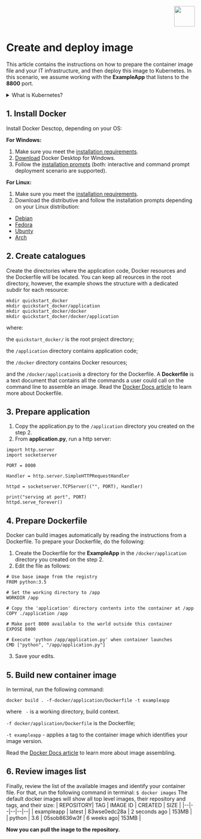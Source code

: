 <p align="right">
    <img src="https://github.com/AnastasiaTECHWRITER/create-and-deploy-image/assets/134202043/6559f7e9-2e21-4fb0-9a96-d0ff531b8ed8" width="55" height="55">
</p>

# Create and deploy image
This article contains the instructions on how to prepare the container image file and your IT infrastructure, and then deploy this image to Kubernetes. In this scenario, we assume working with the **ExampleApp** that listens to the **8800** port. 
<details>
<summary>What is Kubernetes?</summary>
<br>
Kubernetes is an open-source container-orchestration tool designed by Google. It allows running your applications across on-site deployments and public clouds, and supports hybrid scenarios. Read the following Google documentation article to learn more about Kubernetes: <p><a href="https://cloud.google.com/learn/what-is-kubernetes">What is Kubernetes?</a></p> .
</details>

## 1. Install Docker
Install Docker Desctop, depending on your OS:

**For Windows:**
1. Make sure you meet the [installation requirements](https://docs.docker.com/desktop/install/windows-install/#system-requirements).
2. [Download](https://desktop.docker.com/win/main/amd64/Docker%20Desktop%20Installer.exe) Docker Desktop for Windows.
3. Follow the [installation prompts](https://docs.docker.com/desktop/install/windows-install/#install-docker-desktop-on-windows) (both: interactive and command prompt deployment scenario are supported).

**For Linux:**
1. Make sure you meet the [installation requirements](https://docs.docker.com/desktop/install/linux-install/#system-requirements).
2. Download the distributive and follow the installation prompts depending on your Linux distribution:
 - [Debian](https://docs.docker.com/desktop/install/debian/)
 - [Fedora](https://docs.docker.com/desktop/install/fedora/)
 - [Ubunty](https://docs.docker.com/desktop/install/ubuntu/)
 - [Arch](https://docs.docker.com/desktop/install/archlinux/)

## 2. Create catalogues
Create the directories where the application code, Docker resources and the Dockerfile will be located. You can keep all reources in the root directory, however, the example shows the structure with a dedicated subdir for each resource:
```
mkdir quickstart_docker
mkdir quickstart_docker/application
mkdir quickstart_docker/docker
mkdir quickstart_docker/docker/application
```
where:

the ```quickstart_docker/``` is the root project directory;

the ```/application``` directory contains application code;

the ```/docker``` directory contains Docker resources;

and the ```/docker/application```is a directory for the Dockerfile. A **Dockerfile** is a text document that contains all the commands a user could call on the command line to assemble an image. Read the [Docker Docs article](https://docs.docker.com/engine/reference/builder/) to learn more about Dockerfile.

## 3. Prepare application
1. Copy the application.py to the ```/application``` directory you created on the step 2.
2. From **application.py**, run a http server:
```
import http.server
import socketserver

PORT = 8000

Handler = http.server.SimpleHTTPRequestHandler

httpd = socketserver.TCPServer(("", PORT), Handler)

print("serving at port", PORT)
httpd.serve_forever()
```

## 4. Prepare Dockerfile
Docker can build images automatically by reading the instructions from a Dockerfile. 
To prepare your Dockerfile, do the following:
1. Create the Dockerfile for the **ExampleApp** in the ```/docker/application``` directory you created on the step 2. 
2. Edit the file as follows:

```
# Use base image from the registry
FROM python:3.5

# Set the working directory to /app
WORKDIR /app

# Copy the 'application' directory contents into the container at /app
COPY ./application /app

# Make port 8000 available to the world outside this container
EXPOSE 8000

# Execute 'python /app/application.py' when container launches
CMD ["python", "/app/application.py"]
```
3. Save your edits.

## 5. Build new container image
In terminal, run the following command:
```
docker build . -f-docker/application/Dockerfile -t exampleapp
```
where
``` -``` is a working directory, build context. 

```-f docker/application/Dockerfile``` is the Dockerfile;

```-t exampleapp``` - applies a tag to the container image which identifies your image version.

Read the [Docker Docs article](https://docs.docker.com/engine/reference/builder/) to learn more about image assembling.

## 6. Review images list
Finally, review the list of the available images and identify your container file. 
For that, run the following command in terminal:
```$ docker images```
The default docker images will show all top level images, their repository and tags, and their size:
| REPOSITORY| TAG | IMAGE ID | CREATED | SIZE |
|--|--|--|--|--|
| exampleapp | latest | 83wse0edc28a | 2 seconds ago | 153MB |
| python | 3.6 | 05sob8636w3f | 6 weeks ago| 153MB |

**Now you can pull the inage to the repository.**
